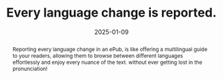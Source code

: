 ---
title: Every language change is reported.
abstract: Reporting every language change in an ePub, is like offering a multilingual guide to your readers, allowing them to browse between different languages effortlessly and enjoy every nuance of the text. without ever getting lost in the pronunciation!
categories:
  - Internationalization
agrege: O4127-E038
opquast: 4 127
indiceebook: "38"
description: "Rule 038"
before: "037"
weight: "038"
after: "039"
actif: "1"
layout: rules
date: 2025-01-09
tags:
  - Accessibility
  - Usability
  - Readability
objectif:
  - Allow correct speech or braille rendering of content
  - Ensure compliance with the language typography used
Meo:
  - To report a language change in an ePub, you can use the lang attribute in HTML tags.
Controle:
  - Control samples, either by looking at the code or by trying to use the voice function of a reading software
  - Language detection tools can help you
epubcheck: null
ace: null
humancheck: true
ReadiumGoToolkit: null
Source:
  - Opquast
Referentiel:
  - ""
steps:
  - Editorial
  - Crafting
---
